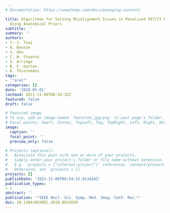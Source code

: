 ```yaml
---
# Documentation: https://wowchemy.com/docs/managing-content/

title: Algorithms for Solving Misalignment Issues in Penalized PET/CT Reconstruction
  Using Anatomical Priors
subtitle: ''
summary: ''
authors:
- Y.-J. Tsai
- A. Bousse
- S. Ahn
- C. W. Stearns
- S. Arridge
- B. F. Hutton
- K. Thielemans
tags:
- '"oral"'
categories: []
date: '2018-01-01'
lastmod: 2021-11-06T08:54:32Z
featured: false
draft: false

# Featured image
# To use, add an image named `featured.jpg/png` to your page's folder.
# Focal points: Smart, Center, TopLeft, Top, TopRight, Left, Right, BottomLeft, Bottom, BottomRight.
image:
  caption: ''
  focal_point: ''
  preview_only: false

# Projects (optional).
#   Associate this post with one or more of your projects.
#   Simply enter your project's folder or file name without extension.
#   E.g. `projects = ["internal-project"]` references `content/project/deep-learning/index.md`.
#   Otherwise, set `projects = []`.
projects: []
publishDate: '2021-11-06T08:54:32.013424Z'
publication_types:
- 1
abstract: ''
publication: '*IEEE Nucl. Sci. Symp. Med. Imag. Conf. Rec.*'
doi: 10.1109/NSSMIC.2018.8824558
---
```

